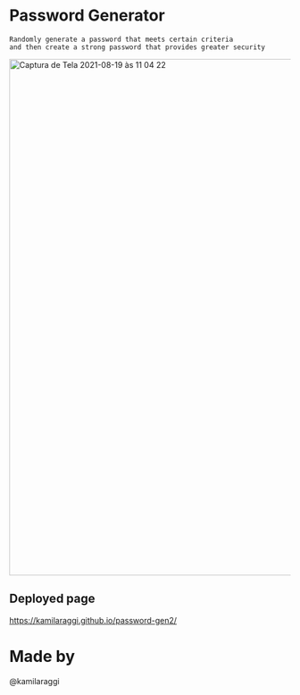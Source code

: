 # Password Generator 

```
Randomly generate a password that meets certain criteria
and then create a strong password that provides greater security
```

<img width="925" alt="Captura de Tela 2021-08-19 às 11 04 22" src="https://user-images.githubusercontent.com/84299745/130093289-fe69c41c-2afb-40b1-92df-93268633b342.png">




## Deployed page 
https://kamilaraggi.github.io/password-gen2/


# Made by 
@kamilaraggi
